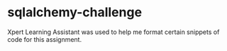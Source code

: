 # sqlalchemy-challenge
Xpert Learning Assistant was used to help me format certain snippets of code for this assignment.
